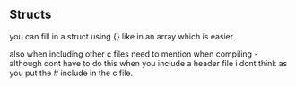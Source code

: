 ## Structs

you can fill in a struct using {} like in an array which is easier.



also when including other c files need to mention when compiling - although dont have to do this when you include a header file i dont think as you put the # include in the c file.